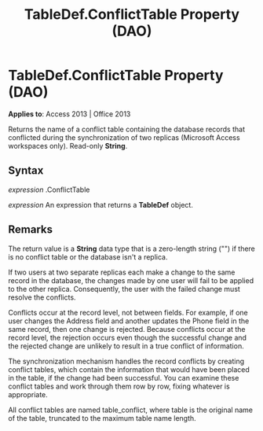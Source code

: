 ﻿---
title: TableDef.ConflictTable Property (DAO)
TOCTitle: ConflictTable Property
ms:assetid: 0db8b975-eb6d-19c6-cfb7-6ce01230ebe4
ms:mtpsurl: https://msdn.microsoft.com/library/Ff845218(v=office.15)
ms:contentKeyID: 48543228
ms.date: 09/18/2015
mtps_version: v=office.15
f1_keywords:
- dao360.chm1053356
f1_categories:
- Office.Version=v15
---

# TableDef.ConflictTable Property (DAO)


**Applies to**: Access 2013 | Office 2013

Returns the name of a conflict table containing the database records that conflicted during the synchronization of two replicas (Microsoft Access workspaces only). Read-only **String**.

## Syntax

*expression* .ConflictTable

*expression* An expression that returns a **TableDef** object.

## Remarks

The return value is a **String** data type that is a zero-length string ("") if there is no conflict table or the database isn't a replica.

If two users at two separate replicas each make a change to the same record in the database, the changes made by one user will fail to be applied to the other replica. Consequently, the user with the failed change must resolve the conflicts.

Conflicts occur at the record level, not between fields. For example, if one user changes the Address field and another updates the Phone field in the same record, then one change is rejected. Because conflicts occur at the record level, the rejection occurs even though the successful change and the rejected change are unlikely to result in a true conflict of information.

The synchronization mechanism handles the record conflicts by creating conflict tables, which contain the information that would have been placed in the table, if the change had been successful. You can examine these conflict tables and work through them row by row, fixing whatever is appropriate.

All conflict tables are named table\_conflict, where table is the original name of the table, truncated to the maximum table name length.

